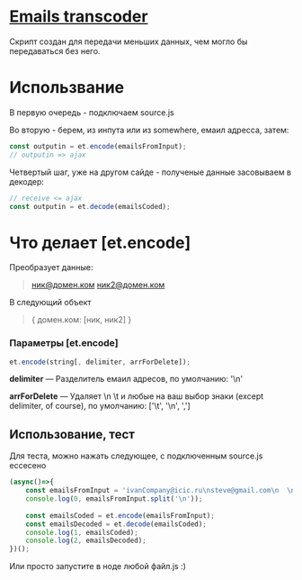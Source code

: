 ﻿# [Emails transcoder](https://github.com/b5414/emailsTranscoder/blob/master/source.js "source.js file")

Скрипт создан для передачи меньших данных, чем могло бы передаваться без него.

# Использвание

В первую очередь - подключаем source.js

Во вторую - берем, из инпута или из somewhere, емаил адресса, затем:
```javascript
const outputin = et.encode(emailsFromInput);
// outputin => ajax
```

Четвертый шаг, уже на другом сайде - полученые данные засовываем в декодер:
```javascript
// receive <= ajax
const outputin = et.decode(emailsCoded);
```

# Что делает [et.encode]

Преобразует данные: 
> ник@домен.ком ник2@домен.ком

В следующий объект
> { домен.ком: [ник, ник2] } 

### Параметры [et.encode]

```javascript
et.encode(string[, delimiter, arrForDelete]);
```
**delimiter** — Разделитель емаил адресов, по умолчанию: '\n'

**arrForDelete** — Удаляет \n \t и любые на ваш выбор знаки (except delimiter, of course), по умолчанию: ['\t', '\n', ',']

## Использование, тест

Для теста, можно нажать следующее, с подключенным source.js ессесено

```javascript
(async()=>{
	const emailsFromInput = 'ivanCompany@icic.ru\nsteve@gmail.com\n  \nspace\n@\n@55\n54@\n@53@\n52@false\n51@undefined\nnorth@gmail.com\ndanil@gmail.com\nrefao@noreply.com\nivanCompany@gmail.com\nanya@icic.ru';
	console.log(0, emailsFromInput.split('\n'));
	
	const emailsCoded = et.encode(emailsFromInput);
	const emailsDecoded = et.decode(emailsCoded);
	console.log(1, emailsCoded);
	console.log(2, emailsDecoded);
})();
```

Или просто запустите в ноде любой файл.js :) 

